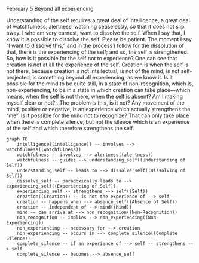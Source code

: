 February 5
Beyond all experiencing

Understanding of the self requires a great deal of intelligence, a great deal of watchfulness, alertness, watching ceaselessly, so that it does not slip away. I who am very earnest, want to dissolve the self. When I say that, I know it is possible to dissolve the self. Please be patient. The moment I say “I want to dissolve this,” and in the process I follow for the dissolution of that, there is the experiencing of the self; and so, the self is strengthened. So, how is it possible for the self not to experience? One can see that creation is not at all the experience of the self. Creation is when the self is not there, because creation is not intellectual, is not of the mind, is not self-projected, is something beyond all experiencing, as we know it. Is it possible for the mind to be quite still, in a state of non-recognition, which is, non-experiencing, to be in a state in which creation can take place—which means, when the self is not there, when the self is absent? Am I making myself clear or not?...The problem is this, is it not? Any movement of the mind, positive or negative, is an experience which actually strengthens the “me”. Is it possible for the mind not to recognize? That can only take place when there is complete silence, but not the silence which is an experience of the self and which therefore strengthens the self.

```mermaid
graph TB
    intelligence((intelligence)) -- involves --> watchfulness((watchfulness))
    watchfulness -- involves --> alertness((alertness))
    watchfulness -- guides --> understanding_self((Understanding of Self))
    understanding_self -- leads to --> dissolve_self((Dissolving of Self))
    dissolve_self -- paradoxically leads to --> experiencing_self((Experiencing of Self))
    experiencing_self -- strengthens --> self((Self))
    creation((Creation)) -- is not the experience of --> self
    creation -- happens when --> absence_self((Absence of Self))
    creation -- independent of --> mind((Mind))
    mind -- can arrive at --> non_recognition((Non-Recognition))
    non_recognition -- implies --> non_experiencing((Non-Experiencing))
    non_experiencing -- necessary for --> creation
    non_experiencing -- occurs in --> complete_silence((Complete Silence))
    complete_silence -- if an experience of --> self -- strengthens --> self
    complete_silence -- becomes --> absence_self
```